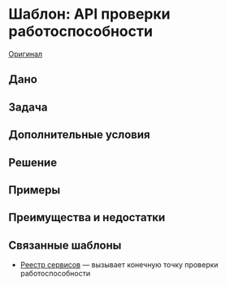 # Шаблон: API проверки работоспособности

[Оригинал](https://microservices.io/patterns/observability/health-check-api.html)

## Дано

## Задача

## Дополнительные условия

## Решение

## Примеры

## Преимущества и недостатки

## Связанные шаблоны

* [Реестр сервисов](../Service-discovery/service-registry.md) — вызывает 
  конечную точку проверки работоспособности